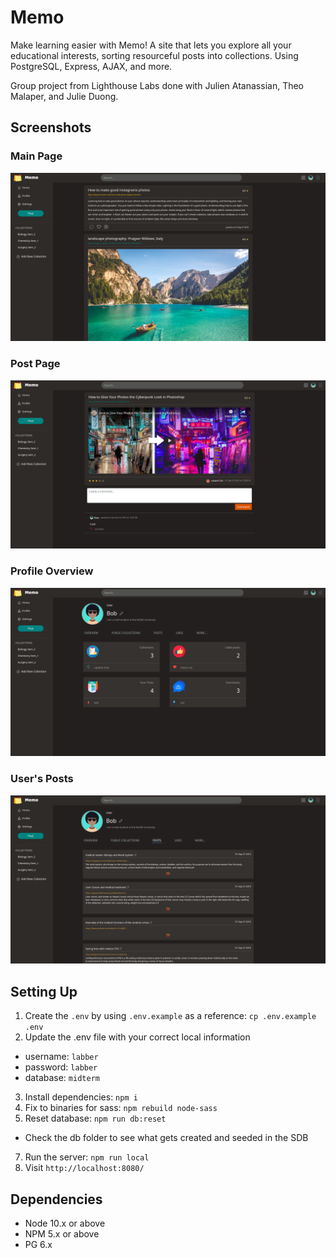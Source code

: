 Memo
=========

Make learning easier with Memo! A site that lets you explore all your educational interests, sorting resourceful posts into collections. Using PostgreSQL, Express, AJAX, and more.

Group project from Lighthouse Labs done with Julien Atanassian, Theo Malaper, and Julie Duong.

## Screenshots
### Main Page
!["main page"](https://raw.githubusercontent.com/JCyan90/Memo/master/docs/main-page.png)

### Post Page
!["post page and comments"](https://raw.githubusercontent.com/JCyan90/Memo/master/docs/post-page.png)

### Profile Overview
!["profile overview with stats"](https://raw.githubusercontent.com/JCyan90/Memo/master/docs/profile-overview.png)

### User's Posts
!["user posts from profile"](https://raw.githubusercontent.com/JCyan90/Memo/master/docs/users-posts-from-profile.png)


## Setting Up

1. Create the `.env` by using `.env.example` as a reference: `cp .env.example .env`
2. Update the .env file with your correct local information 
  - username: `labber` 
  - password: `labber` 
  - database: `midterm`
3. Install dependencies: `npm i`
4. Fix to binaries for sass: `npm rebuild node-sass`
5. Reset database: `npm run db:reset`
  - Check the db folder to see what gets created and seeded in the SDB
7. Run the server: `npm run local`
8. Visit `http://localhost:8080/`


## Dependencies

- Node 10.x or above
- NPM 5.x or above
- PG 6.x
